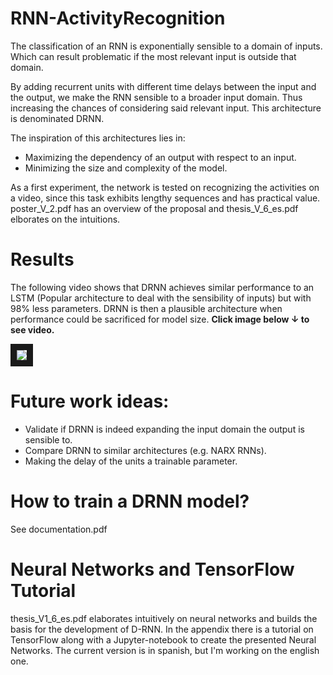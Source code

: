 # RNN-ActivityRecognition

The classification of an RNN is exponentially sensible to a domain of inputs. Which can result problematic if the most relevant input is outside that domain.

By adding recurrent units with different time delays between the input and the output, we make the RNN sensible to a broader input domain. Thus increasing the chances of considering said relevant input. This architecture is denominated DRNN. 

The inspiration of this architectures lies in:
- Maximizing the dependency of an output with respect to an input.
- Minimizing the size and complexity of the model.

As a first experiment, the network is tested on recognizing the activities on a video, since this task exhibits lengthy sequences and has practical value. poster_V_2.pdf has an overview of the proposal and thesis_V_6_es.pdf elborates on the intuitions.

# Results
The following video shows that DRNN achieves similar performance to an LSTM (Popular architecture to deal with the sensibility of inputs) but with 98% less parameters.  DRNN is then a plausible architecture when performance could be sacrificed for model size. <b>Click image below ↓ to see video.</b>

<a href="http://www.youtube.com/watch?feature=player_embedded&v=piEGvbbbbps
" target="_blank"><img src="https://image.ibb.co/b6TTRK/youtube_thumbnail_2play.png" 
border="10" /></a>

# Future work ideas:
- Validate if DRNN is indeed expanding the input domain the output is sensible to.
- Compare DRNN to similar architectures (e.g. NARX RNNs).
- Making the delay of the units a trainable parameter.

# How to train a DRNN model?
See documentation.pdf

# Neural Networks and TensorFlow Tutorial
thesis_V1_6_es.pdf elaborates intuitively on neural networks and builds the basis for the development of D-RNN. In the appendix there is a tutorial on TensorFlow along with a Jupyter-notebook to create the presented Neural Networks. The current version is in spanish, but I'm working on the english one.
